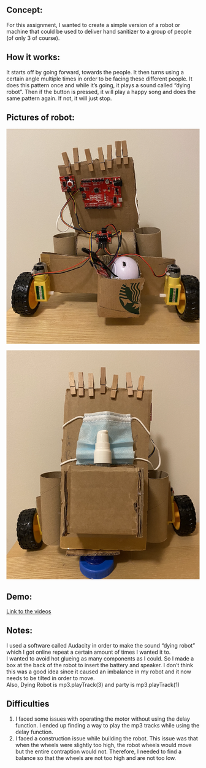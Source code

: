## Concept: 
For this assignment, I wanted to create a simple version of a robot or machine that could be used to deliver hand sanitizer to a group of people (of only 3 of course). 

## How it works: 
It starts off by going forward, towards the people. It then turns using a certain angle multiple times in order to be facing these different people. It does this pattern once and while it’s going, it plays a sound called “dying robot”. Then if the button is pressed, it will play a happy song and does the same pattern again. If not, it will just stop.  

## Pictures of robot: 

![](https://github.com/LiyanIbrahim/performingRobots/blob/master/October5/1.png)

![](https://github.com/LiyanIbrahim/performingRobots/blob/master/October5/2.png)

## Demo: 
[Link to the videos](https://github.com/LiyanIbrahim/performingRobots/tree/master/October5/Videos)
## Notes: 
I used a software called Audacity in order to make the sound “dying robot” which I got online repeat a certain amount of times I wanted it to. </br>
I wanted to avoid hot glueing as many components as I could. So I made a box at the back of the robot to insert the battery and speaker. I don’t think this was a good idea since it caused an imbalance in my robot and it now needs to be tilted in order to move.  </br>
Also, Dying Robot is mp3.playTrack(3) and party is mp3.playTrack(1)

## Difficulties 
<ol>
  <li> I faced some issues with operating the motor without using the delay function. I ended up finding a way to play the mp3 tracks while using the delay function.</li>
  <li> I faced a construction issue while building the robot. This issue was that when the wheels were slightly too high, the robot wheels would move but the entire contraption would not. Therefore, I needed to find a balance so that the wheels are not too high and are not too low. </li> 
    
